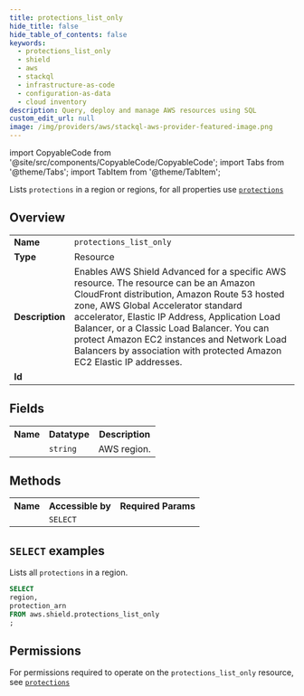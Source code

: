 ```yaml
---
title: protections_list_only
hide_title: false
hide_table_of_contents: false
keywords:
  - protections_list_only
  - shield
  - aws
  - stackql
  - infrastructure-as-code
  - configuration-as-data
  - cloud inventory
description: Query, deploy and manage AWS resources using SQL
custom_edit_url: null
image: /img/providers/aws/stackql-aws-provider-featured-image.png
---
```


import CopyableCode from '@site/src/components/CopyableCode/CopyableCode';
import Tabs from '@theme/Tabs';
import TabItem from '@theme/TabItem';

Lists <code>protections</code> in a region or regions, for all properties use <a href="/providers/aws/serviceName/protections/"><code>protections</code></a>

## Overview
<table><tbody>
<tr><td><b>Name</b></td><td><code>protections_list_only</code></td></tr>
<tr><td><b>Type</b></td><td>Resource</td></tr>
<tr><td><b>Description</b></td><td>Enables AWS Shield Advanced for a specific AWS resource. The resource can be an Amazon CloudFront distribution, Amazon Route 53 hosted zone, AWS Global Accelerator standard accelerator, Elastic IP Address, Application Load Balancer, or a Classic Load Balancer. You can protect Amazon EC2 instances and Network Load Balancers by association with protected Amazon EC2 Elastic IP addresses.</td></tr>
<tr><td><b>Id</b></td><td><CopyableCode code="aws.shield.protections_list_only" /></td></tr>
</tbody></table>

## Fields
<table><tbody><tr><th>Name</th><th>Datatype</th><th>Description</th></tr><tr><td><CopyableCode code="region" /></td><td><code>string</code></td><td>AWS region.</td></tr>
</tbody></table>

## Methods

<table><tbody>
  <tr>
    <th>Name</th>
    <th>Accessible by</th>
    <th>Required Params</th>
  </tr>
  <tr>
    <td><CopyableCode code="list_resources" /></td>
    <td><code>SELECT</code></td>
    <td><CopyableCode code="region" /></td>
  </tr>
</tbody></table>

## `SELECT` examples
Lists all <code>protections</code> in a region.
```sql
SELECT
region,
protection_arn
FROM aws.shield.protections_list_only
;
```


## Permissions

For permissions required to operate on the <code>protections_list_only</code> resource, see <a href="/providers/aws/shield/protections/#permissions"><code>protections</code></a>

